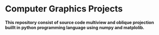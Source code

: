 # Computer Graphics Projects 


#### This repository consist of source code multiview and oblique projection buillt in python programming language using numpy and matplolib.
